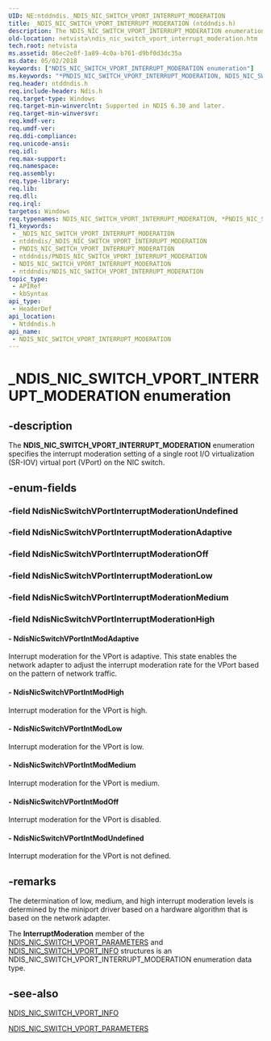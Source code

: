 ```yaml
---
UID: NE:ntddndis._NDIS_NIC_SWITCH_VPORT_INTERRUPT_MODERATION
title: _NDIS_NIC_SWITCH_VPORT_INTERRUPT_MODERATION (ntddndis.h)
description: The NDIS_NIC_SWITCH_VPORT_INTERRUPT_MODERATION enumeration specifies the interrupt moderation setting of a single root I/O virtualization (SR-IOV) virtual port (VPort) on the NIC switch.
old-location: netvista\ndis_nic_switch_vport_interrupt_moderation.htm
tech.root: netvista
ms.assetid: 86ec2e8f-1a89-4c0a-b761-d9bf0d3dc35a
ms.date: 05/02/2018
keywords: ["NDIS_NIC_SWITCH_VPORT_INTERRUPT_MODERATION enumeration"]
ms.keywords: "*PNDIS_NIC_SWITCH_VPORT_INTERRUPT_MODERATION, NDIS_NIC_SWITCH_VPORT_INTERRUPT_MODERATION, NDIS_NIC_SWITCH_VPORT_INTERRUPT_MODERATION enumeration [Network Drivers Starting with Windows Vista], NdisNicSwitchVPortIntModAdaptive, NdisNicSwitchVPortIntModHigh, NdisNicSwitchVPortIntModLow, NdisNicSwitchVPortIntModMedium, NdisNicSwitchVPortIntModOff, NdisNicSwitchVPortIntModUndefined, PNDIS_NIC_SWITCH_VPORT_INTERRUPT_MODERATION, PNDIS_NIC_SWITCH_VPORT_INTERRUPT_MODERATION enumeration pointer [Network Drivers Starting with Windows Vista], _NDIS_NIC_SWITCH_VPORT_INTERRUPT_MODERATION, netvista.ndis_nic_switch_vport_interrupt_moderation, ntddndis/NDIS_NIC_SWITCH_VPORT_INTERRUPT_MODERATION, ntddndis/NdisNicSwitchVPortIntModAdaptive, ntddndis/NdisNicSwitchVPortIntModHigh, ntddndis/NdisNicSwitchVPortIntModLow, ntddndis/NdisNicSwitchVPortIntModMedium, ntddndis/NdisNicSwitchVPortIntModOff, ntddndis/NdisNicSwitchVPortIntModUndefined, ntddndis/PNDIS_NIC_SWITCH_VPORT_INTERRUPT_MODERATION"
req.header: ntddndis.h
req.include-header: Ndis.h
req.target-type: Windows
req.target-min-winverclnt: Supported in NDIS 6.30 and later.
req.target-min-winversvr: 
req.kmdf-ver: 
req.umdf-ver: 
req.ddi-compliance: 
req.unicode-ansi: 
req.idl: 
req.max-support: 
req.namespace: 
req.assembly: 
req.type-library: 
req.lib: 
req.dll: 
req.irql: 
targetos: Windows
req.typenames: NDIS_NIC_SWITCH_VPORT_INTERRUPT_MODERATION, *PNDIS_NIC_SWITCH_VPORT_INTERRUPT_MODERATION
f1_keywords:
 - _NDIS_NIC_SWITCH_VPORT_INTERRUPT_MODERATION
 - ntddndis/_NDIS_NIC_SWITCH_VPORT_INTERRUPT_MODERATION
 - PNDIS_NIC_SWITCH_VPORT_INTERRUPT_MODERATION
 - ntddndis/PNDIS_NIC_SWITCH_VPORT_INTERRUPT_MODERATION
 - NDIS_NIC_SWITCH_VPORT_INTERRUPT_MODERATION
 - ntddndis/NDIS_NIC_SWITCH_VPORT_INTERRUPT_MODERATION
topic_type:
 - APIRef
 - kbSyntax
api_type:
 - HeaderDef
api_location:
 - Ntddndis.h
api_name:
 - NDIS_NIC_SWITCH_VPORT_INTERRUPT_MODERATION
---
```


# _NDIS_NIC_SWITCH_VPORT_INTERRUPT_MODERATION enumeration


## -description

The <b>NDIS_NIC_SWITCH_VPORT_INTERRUPT_MODERATION</b> enumeration specifies the interrupt moderation setting of a single root I/O virtualization (SR-IOV) virtual port (VPort) on the NIC switch.

## -enum-fields

### -field NdisNicSwitchVPortInterruptModerationUndefined

### -field NdisNicSwitchVPortInterruptModerationAdaptive

### -field NdisNicSwitchVPortInterruptModerationOff

### -field NdisNicSwitchVPortInterruptModerationLow

### -field NdisNicSwitchVPortInterruptModerationMedium

### -field NdisNicSwitchVPortInterruptModerationHigh

#### - NdisNicSwitchVPortIntModAdaptive

Interrupt moderation for the VPort is adaptive. This state enables the network adapter to adjust the interrupt moderation rate for the VPort based on the pattern of network traffic.


#### - NdisNicSwitchVPortIntModHigh

Interrupt moderation for the VPort is high.


#### - NdisNicSwitchVPortIntModLow

Interrupt moderation for the VPort is low.


#### - NdisNicSwitchVPortIntModMedium

Interrupt moderation for the VPort is medium.


#### - NdisNicSwitchVPortIntModOff

Interrupt moderation for the VPort is disabled.


#### - NdisNicSwitchVPortIntModUndefined

Interrupt moderation for the VPort is not defined.

## -remarks

The determination of low, medium, and high interrupt moderation levels is determined by the miniport driver based on a hardware algorithm that is based on the network adapter.

The <b>InterruptModeration</b> member of the <a href="https://docs.microsoft.com/windows-hardware/drivers/ddi/ntddndis/ns-ntddndis-_ndis_nic_switch_vport_parameters">NDIS_NIC_SWITCH_VPORT_PARAMETERS</a> and <a href="https://docs.microsoft.com/windows-hardware/drivers/ddi/ntddndis/ns-ntddndis-_ndis_nic_switch_vport_info">NDIS_NIC_SWITCH_VPORT_INFO</a> structures is an NDIS_NIC_SWITCH_VPORT_INTERRUPT_MODERATION enumeration data type.

## -see-also

<b></b>



<a href="https://docs.microsoft.com/windows-hardware/drivers/ddi/ntddndis/ns-ntddndis-_ndis_nic_switch_vport_info">NDIS_NIC_SWITCH_VPORT_INFO</a>



<a href="https://docs.microsoft.com/windows-hardware/drivers/ddi/ntddndis/ns-ntddndis-_ndis_nic_switch_vport_parameters">NDIS_NIC_SWITCH_VPORT_PARAMETERS</a>

